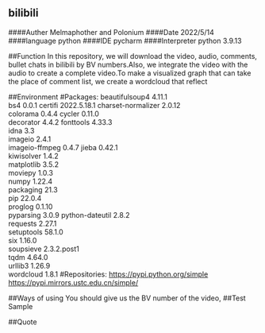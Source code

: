 ## bilibili
####Auther Melmaphother and Polonium
####Date 2022/5/14
####language python
####IDE pycharm
####Interpreter python 3.9.13

##Function
  In this repository, we will download the video, audio, comments, bullet chats in bilibili by BV numbers.Also, we integrate the video with the audio to create a complete video.To make a visualized graph that can take the place of comment list, we create a wordcloud that reflect 

##Environment
  #Packages:
    beautifulsoup4	        4.11.1	
    bs4                  	  0.0.1	
    certifi	                2022.5.18.1	
    charset-normalizer	    2.0.12	
    colorama	              0.4.4	
    cycler	                0.11.0	
    decorator	              4.4.2	
    fonttools	              4.33.3	
    idna	                  3.3	
    imageio	                2.4.1	
    imageio-ffmpeg          0.4.7
    jieba	                  0.42.1	
    kiwisolver	            1.4.2	
    matplotlib	            3.5.2	
    moviepy	                1.0.3	
    numpy	                  1.22.4	
    packaging	              21.3	
    pip	                    22.0.4	
    proglog	                0.1.10	
    pyparsing	              3.0.9	
    python-dateutil	        2.8.2	
    requests	              2.27.1	
    setuptools	            58.1.0	
    six	                    1.16.0	
    soupsieve	              2.3.2.post1	
    tqdm	                  4.64.0	
    urllib3	                1.26.9	
    wordcloud	              1.8.1	
  #Repositories:
    https://pypi.python.org/simple
    https://pypi.mirrors.ustc.edu.cn/simple/

##Ways of using
  You should give us the BV number of the video,
##Test Sample
  
##Quote
  

